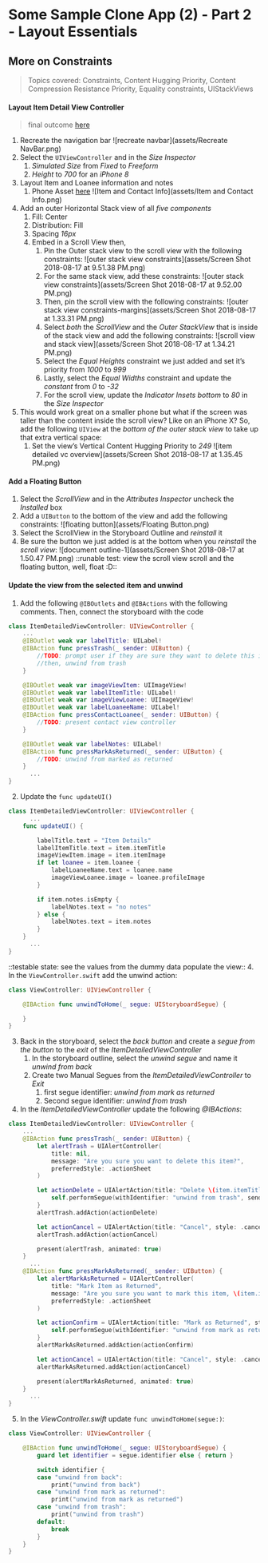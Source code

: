 # Some Sample Clone App (2) - Part 2 - Layout Essentials
## More on Constraints
> Topics covered: Constraints, Content Hugging Priority, Content Compression Resistance Priority, Equality constraints, UIStackViews
#### Layout Item Detail View Controller
> final outcome [here](assets/ItemDetailedViewController.png)

1. Recreate the navigation bar
![recreate navbar](assets/Recreate NavBar.png)
2. Select the `UIViewController` and in the *Size Inspector*
	1. *Simulated Size* from *Fixed* to *Freeform*
	2. *Height* to *700* for an *iPhone 8*
3. Layout Item and Loanee information and notes
	1. Phone Asset [here](assets/phone.png)
![Item and Contact Info](assets/Item and Contact Info.png)
4. Add an outer Horizontal Stack view of all *five components*
	1. Fill: Center
	2. Distribution: Fill
	3. Spacing *16px*
	4. Embed in a Scroll View then,
		1. Pin the Outer stack view to the scroll view with the following constraints:
![outer stack view constraints](assets/Screen Shot 2018-08-17 at 9.51.38 PM.png)
		2. For the same stack view, add these constraints:
![outer stack view constraints](assets/Screen Shot 2018-08-17 at 9.52.00 PM.png)
		3. Then, pin the scroll view with the following constraints:
![outer stack view constraints-margins](assets/Screen Shot 2018-08-17 at 1.33.31 PM.png)
		4. Select _both_ the *ScrollView* and the *Outer StackView* that is inside of the stack view and add the following constraints:
![scroll view and stack view](assets/Screen Shot 2018-08-17 at 1.34.21 PM.png)
		5. Select the *Equal Heights* constraint we just added and set it’s priority from *1000* to *999*
		6. Lastly, select the *Equal Widths* constraint and update the *constant* from *0* to *-32*
		7. For the scroll view, update the *Indicator Insets* *bottom* to *80* in the *Size Inspector*
1. This would work great on a smaller phone but what if the screen was taller than the content inside the scroll view? Like on an iPhone X? So, add the following `UIView` at the *bottom of the outer stack view* to take up that extra vertical space:
	1. Set the view’s Vertical Content Hugging Priority to *249*
![item detailed vc overview](assets/Screen Shot 2018-08-17 at 1.35.45 PM.png)
#### Add a Floating Button
1. Select the *ScrollView* and in the *Attributes Inspector* uncheck the *Installed* box
2. Add a `UIButton` to the bottom of the view and add the following constraints:
![floating button](assets/Floating Button.png)
3. Select the ScrollView in the Storyboard Outline and *reinstall* it
4. Be sure the button we just added is at the bottom when you *reinstall* the *scroll view*:
![document outline-1](assets/Screen Shot 2018-08-17 at 1.50.47 PM.png)
::runable test: view the scroll view scroll and the floating button, well, float :D::

#### Update the view from the selected item and unwind
1. Add the following `@IBOutlets` and `@IBActions` with the following comments. Then, connect the storyboard with the code
```swift
class ItemDetailedViewController: UIViewController {
    ...
    @IBOutlet weak var labelTitle: UILabel!
    @IBAction func pressTrash(_ sender: UIButton) {
        //TODO: prompt user if they are sure they want to delete this item
        //then, unwind from trash
    }

    @IBOutlet weak var imageViewItem: UIImageView!
    @IBOutlet weak var labelItemTitle: UILabel!
    @IBOutlet weak var imageViewLoanee: UIImageView!
    @IBOutlet weak var labelLoaneeName: UILabel!
    @IBAction func pressContactLoanee(_ sender: UIButton) {
        //TODO: present contact view controller
    }

    @IBOutlet weak var labelNotes: UILabel!
    @IBAction func pressMarkAsReturned(_ sender: UIButton) {
        //TODO: unwind from marked as returned
    }
	  ...
}
```
2. Update the `func updateUI()`
```swift
class ItemDetailedViewController: UIViewController {
	  ...
    func updateUI() {

        labelTitle.text = "Item Details"
        labelItemTitle.text = item.itemTitle
        imageViewItem.image = item.itemImage
        if let loanee = item.loanee {
            labelLoaneeName.text = loanee.name
            imageViewLoanee.image = loanee.profileImage
        }

        if item.notes.isEmpty {
            labelNotes.text = "no notes"
        } else {
            labelNotes.text = item.notes
        }
    }
	  ...
}
```
::testable state: see the values from the dummy data populate the view::
4.  In the `ViewController.swift` add the unwind action:
```swift
class ViewController: UIViewController {

    @IBAction func unwindToHome(_ segue: UIStoryboardSegue) {

    }
}
```
3. Back in the storyboard, select the *back button* and create a *segue from the button* to the *exit* of the *ItemDetailedViewController*
	1. In the storyboard outline, select the *unwind segue* and name it *unwind from back*
	2. Create two Manual Segues from the *ItemDetailedViewController* to *Exit*
		1. first segue identifier: *unwind from mark as returned*
		2. Second segue identifier: *unwind from trash*
4. In the *ItemDetailedViewController* update the following *@IBActions*:
```swift
class ItemDetailedViewController: UIViewController {
    ...
    @IBAction func pressTrash(_ sender: UIButton) {
        let alertTrash = UIAlertController(
            title: nil,
            message: "Are you sure you want to delete this item?",
            preferredStyle: .actionSheet
        )

        let actionDelete = UIAlertAction(title: "Delete \(item.itemTitle)", style: .destructive) { (_) in
            self.performSegue(withIdentifier: "unwind from trash", sender: nil)
        }
        alertTrash.addAction(actionDelete)

        let actionCancel = UIAlertAction(title: "Cancel", style: .cancel)
        alertTrash.addAction(actionCancel)

        present(alertTrash, animated: true)
    }
	  ...
    @IBAction func pressMarkAsReturned(_ sender: UIButton) {
        let alertMarkAsReturned = UIAlertController(
            title: "Mark Item as Returned",
            message: "Are you sure you want to mark this item, \(item.itemTitle), as returned from \(item.loanee!.name)?",
            preferredStyle: .actionSheet
        )

        let actionConfirm = UIAlertAction(title: "Mark as Returned", style: .default) { (_) in
            self.performSegue(withIdentifier: "unwind from mark as returned", sender: nil)
        }
        alertMarkAsReturned.addAction(actionConfirm)

        let actionCancel = UIAlertAction(title: "Cancel", style: .cancel)
        alertMarkAsReturned.addAction(actionCancel)

        present(alertMarkAsReturned, animated: true)
    }
	  ...
}
```
5. In the *ViewController.swift* update `func unwindToHome(segue:)`:
```swift
class ViewController: UIViewController {

    @IBAction func unwindToHome(_ segue: UIStoryboardSegue) {
        guard let identifier = segue.identifier else { return }

        switch identifier {
        case "unwind from back":
            print("unwind from back")
        case "unwind from mark as returned":
            print("unwind from mark as returned")
        case "unwind from trash":
            print("unwind from trash")
        default:
            break
        }
    }
}
```
